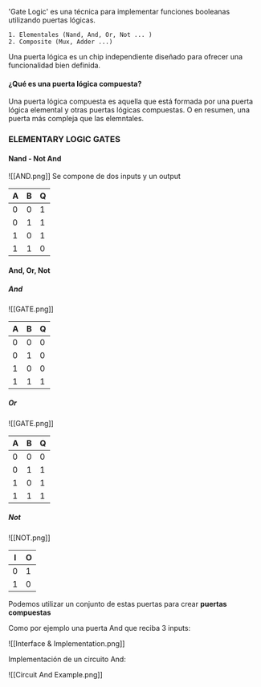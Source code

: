 'Gate Logic' es una técnica para implementar funciones booleanas utilizando puertas lógicas.

	1. Elementales (Nand, And, Or, Not ... )
	2. Composite (Mux, Adder ...)

Una puerta lógica es un chip independiente diseñado para ofrecer una funcionalidad bien definida.

#### ¿Qué es una puerta lógica compuesta?

Una puerta lógica compuesta es aquella que está formada por una puerta lógica elemental y otras puertas lógicas compuestas. O en resumen, una puerta más compleja que las elemntales.

### ELEMENTARY LOGIC GATES

#### Nand - Not And

![[AND.png]]
Se compone de dos inputs y un output

| A   | B   | Q   |
| --- | --- | --- |
| 0   | 0   | 1   |
| 0   | 1   | 1   |
| 1   | 0   | 1   |
| 1   | 1   | 0   |

#### And, Or, Not

##### And
![[GATE.png]]

| A   | B   | Q   |
| --- | --- | --- |
| 0   | 0   | 0   |
| 0   | 1   | 0   |
| 1   | 0   | 0   |
| 1   | 1   | 1   |

##### Or
![[GATE.png]]

| A   | B   | Q   |
| --- | --- | --- |
| 0   | 0   | 0   |
| 0   | 1   | 1   |
| 1   | 0   | 1   |
| 1   | 1   | 1   |

##### Not
![[NOT.png]]

| I   | O   |
| --- | --- |
| 0   | 1   |
| 1   | 0   |

Podemos utilizar un conjunto de estas puertas para crear **puertas compuestas**

Como por ejemplo una puerta And que reciba 3 inputs:

![[Interface & Implementation.png]]

Implementación de un circuito And:

![[Circuit And Example.png]]

